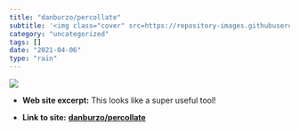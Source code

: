 ```yaml
---
title: "danburzo/percollate"
subtitle: '<img class="cover" src=https://repository-images.githubusercontent.com/150767713/8eae6080-e592-11ea-...'
category: "uncategorized"
tags: []
date: "2021-04-06"
type: "rain"
---
```

<img class="cover" src=https://repository-images.githubusercontent.com/150767713/8eae6080-e592-11ea-895f-754510255a1d>



* **Web site excerpt:** This looks like a super useful tool!

* **Link to site:** **[danburzo/percollate](https://github.com/danburzo/percollate)**